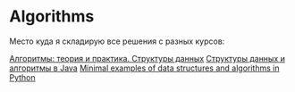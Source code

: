 # Algorithms
Место куда я складирую все решения с разных курсов:

[ Алгоритмы: теория и практика. Структуры данных](https://stepik.org/course/1547/syllabus " Алгоритмы: теория и практика. Структуры данных")
[ Структуры данных и алгоритмы в Java](https://www.ozon.ru/context/detail/id/23529814/ " Структуры данных и алгоритмы в Java")
[ Minimal examples of data structures and algorithms in Python](https://github.com/keon/algorithms " Minimal examples of data structures and algorithms in Python")
